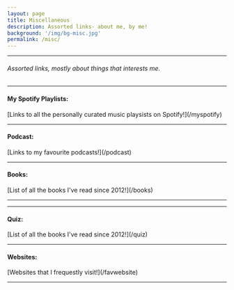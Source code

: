 ```yaml
---
layout: page
title: Miscellaneous
description: Assorted links- about me, by me!
background: '/img/bg-misc.jpg'
permalink: /misc/
---
```


<hr>
<h6> Assorted links, mostly about things that interests me. </h6>

<hr>
<h4>My Spotify Playlists:</h4>
[Links to all the personally curated music playsists on Spotify!](/myspotify)
<hr>

<h4>Podcast:</h4>
[Links to my favourite podcasts!](/podcast)

<hr>
<h4>Books:</h4>
[List of all the books I've read since 2012!](/books)
<hr>

<hr>
<h4>Quiz:</h4>
[List of all the books I've read since 2012!](/quiz)
<hr>

<h4>Websites:</h4>
[Websites that I frequestly visit!](/favwebsite)

<hr>